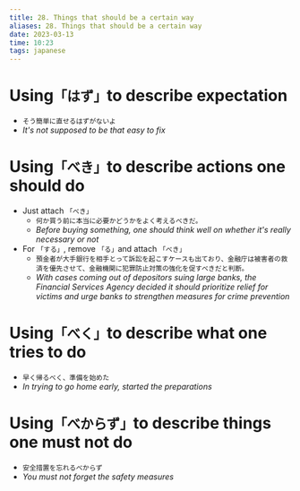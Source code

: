 ```yaml
---
title: 28. Things that should be a certain way
aliases: 28. Things that should be a certain way
date: 2023-03-13
time: 10:23
tags: japanese
---
```


# Using`「はず」`to describe expectation

-   `そう簡単に直せるはずがないよ`
-   _It's not supposed to be that easy to fix_

# Using`「べき」`to describe actions one should do

-   Just attach `「べき」`
    -   `何か買う前に本当に必要かどうかをよく考えるべきだ。`
    -   _Before buying something, one should think well on whether it's really necessary or not_
-   For `「する」`, remove `「る」`and attach `「べき」`
    -   `預金者が大手銀行を相手とって訴訟を起こすケースも出ており、金融庁は被害者の救済を優先させて、金融機関に犯罪防止対策の強化を促すべきだと判断。`
    -   _With cases coming out of depositors suing large banks, the Financial Services Agency decided it should prioritize relief for victims and urge banks to strengthen measures for crime prevention_

# Using`「べく」`to describe what one tries to do

-   `早く帰るべく、準備を始めた`
-   _In trying to go home early, started the preparations_

# Using`「べからず」`to describe things one must not do

-   `安全措置を忘れるべからず`
-   _You must not forget the safety measures_